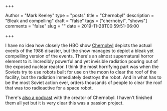 +++

Author = "Mark Keeley"
type = "posts"
title = "Chernobyl"
description = "Bleak and compelling"
draft = "false"
tags = ["chernobyl", "shows"]
comments = "false"
slug = ""
date = 2019-11-28T00:59:51-06:00

+++

I have no idea how closely the HBO show [Chernobyl](https://www.imdb.com/title/tt7366338/) depicts the actual events of the 1986 disaster, but the show manages to depict a bleak yet compelling version of the events. There's an almost supernatural horror element to it. Incredibly powerful and yet invisible radiation pouring out of the exposed nuclear reactor. I think the most horrifying part was when the Soviets try to use robots built for use on the moon to clear the roof of the facility, but the radiation immediately destroys the robot. And in what has to be the most Soviet action ever, orders thousands of people to clear the roof that was too radioactive for a space robot.

There's [also a podcast](https://www.youtube.com/watch?v=rUeHPCYtWYQ) with the creator of Chernobyl. I haven't finished them all yet but it is very clear this was a passion project. 
<!--more-->
